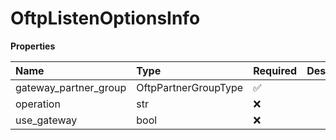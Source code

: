 # OftpListenOptionsInfo

**Properties**

| Name                  | Type                 | Required | Description |
| :-------------------- | :------------------- | :------- | :---------- |
| gateway_partner_group | OftpPartnerGroupType | ✅       |             |
| operation             | str                  | ❌       |             |
| use_gateway           | bool                 | ❌       |             |


